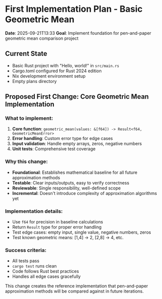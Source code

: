 # First Implementation Plan - Basic Geometric Mean

**Date**: 2025-09-21T13:33
**Goal**: Implement foundation for pen-and-paper geometric mean comparison project

## Current State
- Basic Rust project with "Hello, world!" in `src/main.rs`
- Cargo.toml configured for Rust 2024 edition
- Nix development environment setup
- Empty plans directory

## Proposed First Change: Core Geometric Mean Implementation

### What to implement:
1. **Core function**: `geometric_mean(values: &[f64]) -> Result<f64, GeometricMeanError>`
2. **Error handling**: Custom error type for edge cases
3. **Input validation**: Handle empty arrays, zeros, negative numbers
4. **Unit tests**: Comprehensive test coverage

### Why this change:
- **Foundational**: Establishes mathematical baseline for all future approximation methods
- **Testable**: Clear inputs/outputs, easy to verify correctness
- **Reviewable**: Single responsibility, well-defined scope
- **Incremental**: Doesn't introduce complexity of approximation algorithms yet

### Implementation details:
- Use `f64` for precision in baseline calculations
- Return `Result` type for proper error handling
- Test edge cases: empty input, single value, negative numbers, zeros
- Test known geometric means: [1,4] → 2, [2,8] → 4, etc.

### Success criteria:
- All tests pass
- `cargo test` runs clean
- Code follows Rust best practices
- Handles all edge cases gracefully

This change creates the reference implementation that pen-and-paper approximation methods will be compared against in future iterations.